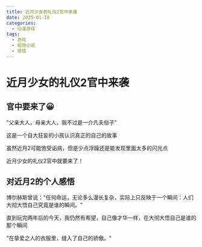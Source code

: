 ```yaml
---
title: 近月少女的礼仪2官中来袭
date: 2025-01-18
categories:
  - 动漫游戏
tags:
  - 游戏
  - 视觉小说
  - 感悟
---
```


# 近月少女的礼仪2官中来袭

## 官中要来了😀

"父亲大人，母亲大人，我不过是一介凡夫俗子"

这是一个自大狂妄的小孩认识真正的自己的故事

虽然近月2可能饱受诟病，但是少点浮躁还是能发现里面太多的闪光点

近月少女的礼仪2官中就要来了！

## 对近月2的个人感悟

博尔赫斯曾说："任何命运，无论多么漫长复杂，实际上只反映于一个瞬间：人们大彻大悟自己究竟是谁的瞬间。"

直到玩完两年后的今天，我仍然有希望，自己像才华一样，在大彻大悟自己是谁的那个瞬间

"在挚爱之人的衣服里，缝入了自己的骄傲。"
